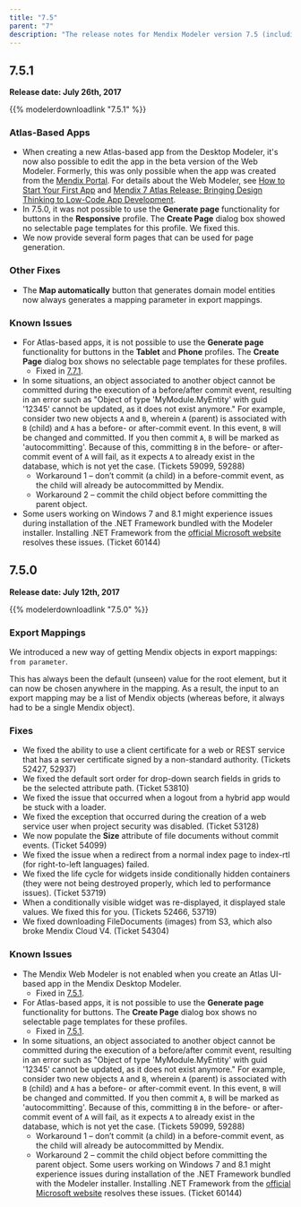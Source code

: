 ```yaml
---
title: "7.5"
parent: "7"
description: "The release notes for Mendix Modeler version 7.5 (including all patches) with details on new features, bug fixes, and known issues."
---
```


## 7.5.1

**Release date: July 26th, 2017**

{{% modelerdownloadlink "7.5.1" %}}

### Atlas-Based Apps

* <a name="RN751"></a>When creating a new Atlas-based app from the Desktop Modeler, it's now also possible to edit the app in the beta version of the Web Modeler. Formerly, this was only possible when the app was created from the [Mendix Portal](https://sprintr.home.mendix.com/index.html). For details about the Web Modeler, see [How to Start Your First App](/howto/tutorials/start-your-first-app) and [Mendix 7 Atlas Release: Bringing Design Thinking to Low-Code App Development](https://www.mendix.com/blog/mendix-7-atlas-release-bringing-design-thinking-to-low-code-app-development/).
* <a name="RN751-1"></a>In 7.5.0, it was not possible to use the **Generate page** functionality for buttons in the **Responsive** profile. The **Create Page** dialog box showed no selectable page templates for this profile. We fixed this.
* We now provide several form pages that can be used for page generation.

### Other Fixes

* The **Map automatically** button that generates domain model entities now always generates a mapping parameter in export mappings.

### Known Issues

* For Atlas-based apps, it is not possible to use the **Generate page** functionality for buttons in the **Tablet** and **Phone** profiles. The **Create Page** dialog box shows no selectable page templates for these profiles.
  * Fixed in [7.7.1](7.7).
* In some situations, an object associated to another object cannot be committed during the execution of a before/after commit event, resulting in an error such as "Object of type 'MyModule.MyEntity' with guid '12345' cannot be updated, as it does not exist anymore." For example, consider two new objects `A` and `B`, wherein `A` (parent) is associated with `B` (child) and `A` has a before- or after-commit event. In this event, `B` will be changed and committed. If you then commit `A`, `B` will be marked as 'autocommitting'. Because of this, committing `B` in the before- or after-commit event of `A` will fail, as it expects `A` to already exist in the database, which is not yet the case. (Tickets 59099, 59288)
  * Workaround 1 – don’t commit (a child) in a before-commit event, as the child will already be autocommitted by Mendix.
  * Workaround 2 – commit the child object before committing the parent object.
* Some users working on Windows 7 and 8.1 might experience issues during installation of the .NET Framework bundled with the Modeler installer. Installing .NET Framework from the [official Microsoft website](https://www.microsoft.com/en-us/download/details.aspx?id=53345) resolves these issues.  (Ticket 60144)

## 7.5.0

**Release date: July 12th, 2017**

{{% modelerdownloadlink "7.5.0" %}}

### Export Mappings

We introduced a new way of getting Mendix objects in export mappings: `from parameter`.

This has always been the default (unseen) value for the root element, but it can now be chosen anywhere in the mapping. As a result, the input to an export mapping may be a list of Mendix objects (whereas before, it always had to be a single Mendix object).

### Fixes

* We fixed the ability to use a client certificate for a web or REST service that has a server certificate signed by a non-standard authority. (Tickets 52427, 52937)
* We fixed the default sort order for drop-down search fields in grids to be the selected attribute path. (Ticket 53810)
* We fixed the issue that occurred when a logout from a hybrid app would be stuck with a loader.
* We fixed the exception that occurred during the creation of a web service user when project security was disabled. (Ticket 53128)
* We now populate the **Size** attribute of file documents without commit events. (Ticket 54099)
* We fixed the issue when a redirect from a normal index page to index-rtl (for right-to-left languages) failed.
* We fixed the life cycle for widgets inside conditionally hidden containers (they were not being destroyed properly, which led to performance issues). (Ticket 53719)
* When a conditionally visible widget was re-displayed, it displayed stale values. We fixed this for you. (Tickets 52466, 53719)
* <a name="RN750"></a>We fixed downloading FileDocuments (images) from S3, which also broke Mendix Cloud V4. (Ticket 54304)

### Known Issues

* The Mendix Web Modeler is not enabled when you create an Atlas UI-based app in the Mendix Desktop Modeler.
  * Fixed in [7.5.1](#RN751).
* For Atlas-based apps, it is not possible to use the **Generate page** functionality for buttons. The **Create Page** dialog box shows no selectable page templates for these profiles.
  * Fixed in [7.5.1](#RN751-1).
* In some situations, an object associated to another object cannot be committed during the execution of a before/after commit event, resulting in an error such as "Object of type 'MyModule.MyEntity' with guid '12345' cannot be updated, as it does not exist anymore." For example, consider two new objects `A` and `B`, wherein `A` (parent) is associated with `B` (child) and `A` has a before- or after-commit event. In this event, `B` will be changed and committed. If you then commit `A`, `B` will be marked as 'autocommitting'. Because of this, committing `B` in the before- or after-commit event of `A` will fail, as it expects `A` to already exist in the database, which is not yet the case. (Tickets 59099, 59288)
  * Workaround 1 – don’t commit (a child) in a before-commit event, as the child will already be autocommitted by Mendix.
  * Workaround 2 – commit the child object before committing the parent object.
 Some users working on Windows 7 and 8.1 might experience issues during installation of the .NET Framework bundled with the Modeler installer. Installing .NET Framework from the [official Microsoft website](https://www.microsoft.com/en-us/download/details.aspx?id=53345) resolves these issues.  (Ticket 60144)
